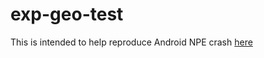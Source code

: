 # exp-geo-test

This is intended to help reproduce Android NPE crash [here](https://github.com/expo/expo/blob/34f1417d37450fcc90d416eaea64be2eed1f3869/packages/expo-location/android/src/main/java/expo/modules/location/taskConsumers/GeofencingTaskConsumer.java#L128)
